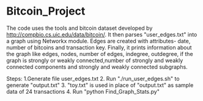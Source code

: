 Bitcoin_Project
===============
The code uses the tools and bitcoin dataset developed by http://compbio.cs.uic.edu/data/bitcoin/. It then parses "user_edges.txt" into a graph using Networkx module. Edges are created with attributes- date, number of bitcoins and transaction key. Finally, it prints information about the graph like edges, nodes, number of edges, indegree, outdegree, if the graph is strongly or weakly connected,number of strongly and weakly connected components and strongly and weakly connected subgraphs.

Steps:
1.Generate file user_edges.txt
2. Run "./run_user_edges.sh" to generate "output.txt"
3. "toy.txt"  is used in place of "output.txt" as sample data of 24 transactions
4. Run "python Find_Graph_Stats.py"
